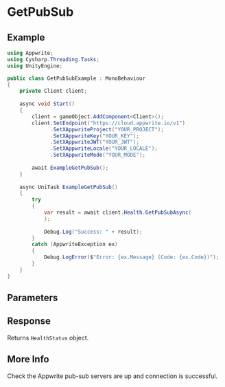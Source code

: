 # GetPubSub

## Example

```csharp
using Appwrite;
using Cysharp.Threading.Tasks;
using UnityEngine;

public class GetPubSubExample : MonoBehaviour
{
    private Client client;
    
    async void Start()
    {
        client = gameObject.AddComponent<Client>();
        client.SetEndpoint("https://cloud.appwrite.io/v1")
              .SetXAppwriteProject("YOUR_PROJECT");
              .SetXAppwriteKey("YOUR_KEY");
              .SetXAppwriteJWT("YOUR_JWT");
              .SetXAppwriteLocale("YOUR_LOCALE");
              .SetXAppwriteMode("YOUR_MODE");
        
        await ExampleGetPubSub();
    }
    
    async UniTask ExampleGetPubSub()
    {
        try
        {
            var result = await client.Health.GetPubSubAsync(
            );
            
            Debug.Log("Success: " + result);
        }
        catch (AppwriteException ex)
        {
            Debug.LogError($"Error: {ex.Message} (Code: {ex.Code})");
        }
    }
}
```

## Parameters


## Response

Returns `HealthStatus` object.
## More Info

Check the Appwrite pub-sub servers are up and connection is successful.
